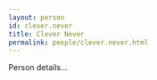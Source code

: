 ```yaml
---
layout: person
id: clever.never
title: Clever Never
permalink: people/clever.never.html
---
```


Person details...